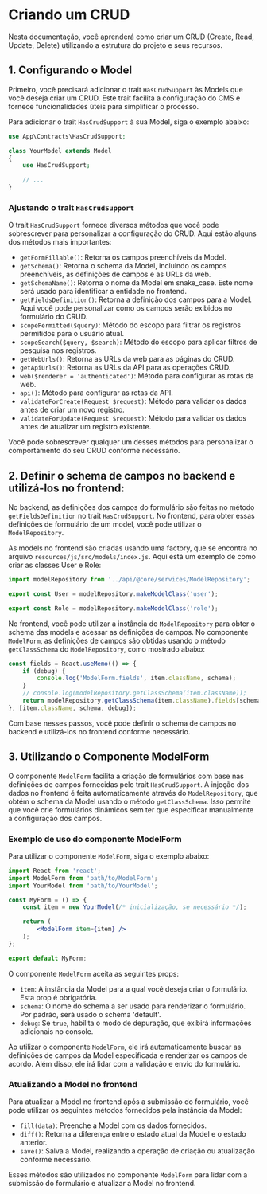 # Criando um CRUD

Nesta documentação, você aprenderá como criar um CRUD (Create, Read, Update, Delete) utilizando a estrutura do projeto e seus recursos.

## 1. Configurando o Model

Primeiro, você precisará adicionar o trait `HasCrudSupport` às Models que você deseja criar um CRUD. Este trait facilita a configuração do CMS e fornece funcionalidades úteis para simplificar o processo.

Para adicionar o trait `HasCrudSupport` à sua Model, siga o exemplo abaixo:

```php
use App\Contracts\HasCrudSupport;

class YourModel extends Model
{
    use HasCrudSupport;

    // ...
}
```

### Ajustando o trait `HasCrudSupport`

O trait `HasCrudSupport` fornece diversos métodos que você pode sobrescrever para personalizar a configuração do CRUD. Aqui estão alguns dos métodos mais importantes:

- `getFormFillable()`: Retorna os campos preenchíveis da Model.
- `getSchema()`: Retorna o schema da Model, incluindo os campos preenchíveis, as definições de campos e as URLs da web.
- `getSchemaName()`: Retorna o nome da Model em snake_case. Este nome será usado para identificar a entidade no frontend.
- `getFieldsDefinition()`: Retorna a definição dos campos para a Model. Aqui você pode personalizar como os campos serão exibidos no formulário do CRUD.
- `scopePermitted($query)`: Método do escopo para filtrar os registros permitidos para o usuário atual.
- `scopeSearch($query, $search)`: Método do escopo para aplicar filtros de pesquisa nos registros.
- `getWebUrls()`: Retorna as URLs da web para as páginas do CRUD.
- `getApiUrls()`: Retorna as URLs da API para as operações CRUD.
- `web($renderer = 'authenticated')`: Método para configurar as rotas da web.
- `api()`: Método para configurar as rotas da API.
- `validateForCreate(Request $request)`: Método para validar os dados antes de criar um novo registro.
- `validateForUpdate(Request $request)`: Método para validar os dados antes de atualizar um registro existente.

Você pode sobrescrever qualquer um desses métodos para personalizar o comportamento do seu CRUD conforme necessário.

## 2. Definir o schema de campos no backend e utilizá-los no frontend:

No backend, as definições dos campos do formulário são feitas no método `getFieldsDefinition` no trait `HasCrudSupport`. No frontend, para obter essas definições de formulário de um model, você pode utilizar o `ModelRepository`. 

As models no frontend são criadas usando uma factory, que se encontra no arquivo `resources/js/src/models/index.js`. Aqui está um exemplo de como criar as classes User e Role:

```js
import modelRepository from '../api/@core/services/ModelRepository';

export const User = modelRepository.makeModelClass('user');

export const Role = modelRepository.makeModelClass('role');
```

No frontend, você pode utilizar a instância do `ModelRepository` para obter o schema das models e acessar as definições de campos. No componente `ModelForm`, as definições de campos são obtidas usando o método `getClassSchema` do `ModelRepository`, como mostrado abaixo:

```js
const fields = React.useMemo(() => {
    if (debug) {
        console.log('ModelForm.fields', item.className, schema);
    }
    // console.log(modelRepository.getClassSchema(item.className));
    return modelRepository.getClassSchema(item.className).fields[schema];
}, [item.className, schema, debug]);
```

Com base nesses passos, você pode definir o schema de campos no backend e utilizá-los no frontend conforme necessário.
## 3. Utilizando o Componente ModelForm

O componente `ModelForm` facilita a criação de formulários com base nas definições de campos fornecidas pelo trait `HasCrudSupport`. A injeção dos dados no frontend é feita automaticamente através do `ModelRepository`, que obtém o schema da Model usando o método `getClassSchema`. Isso permite que você crie formulários dinâmicos sem ter que especificar manualmente a configuração dos campos.

### Exemplo de uso do componente ModelForm

Para utilizar o componente `ModelForm`, siga o exemplo abaixo:

```jsx
import React from 'react';
import ModelForm from 'path/to/ModelForm';
import YourModel from 'path/to/YourModel';

const MyForm = () => {
    const item = new YourModel(/* inicialização, se necessário */);

    return (
        <ModelForm item={item} />
    );
};

export default MyForm;
```

O componente `ModelForm` aceita as seguintes props:

- `item`: A instância da Model para a qual você deseja criar o formulário. Esta prop é obrigatória.
- `schema`: O nome do schema a ser usado para renderizar o formulário. Por padrão, será usado o schema 'default'.
- `debug`: Se `true`, habilita o modo de depuração, que exibirá informações adicionais no console.

Ao utilizar o componente `ModelForm`, ele irá automaticamente buscar as definições de campos da Model especificada e renderizar os campos de acordo. Além disso, ele irá lidar com a validação e envio do formulário.

### Atualizando a Model no frontend

Para atualizar a Model no frontend após a submissão do formulário, você pode utilizar os seguintes métodos fornecidos pela instância da Model:

- `fill(data)`: Preenche a Model com os dados fornecidos.
- `diff()`: Retorna a diferença entre o estado atual da Model e o estado anterior.
- `save()`: Salva a Model, realizando a operação de criação ou atualização conforme necessário.

Esses métodos são utilizados no componente `ModelForm` para lidar com a submissão do formulário e atualizar a Model no frontend.